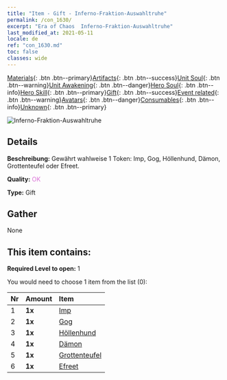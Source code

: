 ```yaml
---
title: "Item - Gift - Inferno-Fraktion-Auswahltruhe"
permalink: /con_1630/
excerpt: "Era of Chaos  Inferno-Fraktion-Auswahltruhe"
last_modified_at: 2021-05-11
locale: de
ref: "con_1630.md"
toc: false
classes: wide
---
```

 [Materials](/ItemsDE/){: .btn .btn--primary}[Artifacts](/ItemsDE/Artifacts/){: .btn .btn--success}[Unit Soul](/ItemsDE/UnitSoul/){: .btn .btn--warning}[Unit Awakening](/ItemsDE/UnitAwakening/){: .btn .btn--danger}[Hero Soul](/ItemsDE/HeroSoul/){: .btn .btn--info}[Hero Skill](/ItemsDE/HeroSkill/){: .btn .btn--primary}[Gift](/ItemsDE/Gift/){: .btn .btn--success}[Event related](/ItemsDE/Events/){: .btn .btn--warning}[Avatars](/ItemsDE/Avatars/){: .btn .btn--danger}[Consumables](/ItemsDE/Consumables/){: .btn .btn--info}[Unknown](/ItemsDE/Unknown/){: .btn .btn--primary}

 ![Inferno-Fraktion-Auswahltruhe](/images/t/i_907246.png)

## Details
 **Beschreibung:** Gewährt wahlweise 1 Token: Imp, Gog, Höllenhund, Dämon, Grottenteufel oder Efreet.

 **Quality:** <span style="color: #DA70D6">OK</span>

 **Type:** Gift

## Gather

  None

## This item contains:

 **Required Level to open:** 1

 You would need to choose 1 item from the list (0):

  | Nr | Amount |     Item    |
  |:---|:-------|:------------|
  | 1 |  **1x** | [Imp](/ItemsDE/unt_226/) |  | 
  | 2 |  **1x** | [Gog](/ItemsDE/unt_227/) |  | 
  | 3 |  **1x** | [Höllenhund](/ItemsDE/unt_228/) |  | 
  | 4 |  **1x** | [Dämon](/ItemsDE/unt_229/) |  | 
  | 5 |  **1x** | [Grottenteufel](/ItemsDE/unt_230/) |  | 
  | 6 |  **1x** | [Efreet](/ItemsDE/unt_231/) |  | 
